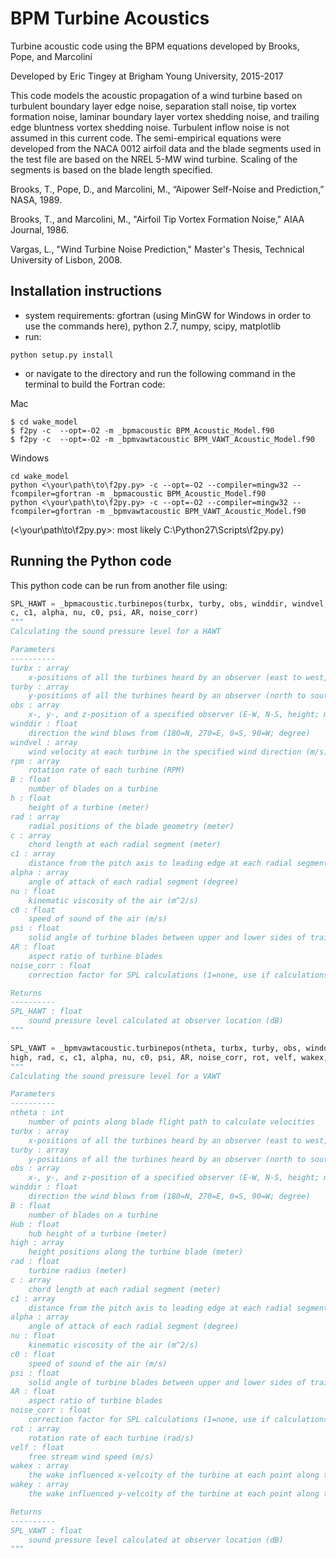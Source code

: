 # BPM Turbine Acoustics

Turbine acoustic code using the BPM equations developed by Brooks, Pope, and Marcolini

Developed by Eric Tingey at Brigham Young University, 2015-2017

This code models the acoustic propagation of a wind turbine based on turbulent boundary layer edge noise, separation stall noise, tip vortex formation noise, laminar boundary layer vortex shedding noise, and trailing edge bluntness vortex shedding noise. Turbulent inflow noise is not assumed in this current code. The semi-empirical equations were developed from the NACA 0012 airfoil data and the blade segments used in the test file are based on the NREL 5-MW wind turbine. Scaling of the segments is based on the blade length specified.

Brooks, T., Pope, D., and Marcolini, M., “Aipower Self-Noise and Prediction,” NASA, 1989.

Brooks, T., and Marcolini, M., "Airfoil Tip Vortex Formation Noise," AIAA Journal, 1986.

Vargas, L., "Wind Turbine Noise Prediction," Master's Thesis, Technical University of Lisbon, 2008.


## Installation instructions

- system requirements: gfortran (using MinGW for Windows in order to use the commands here), python 2.7, numpy, scipy, matplotlib
- run:
```
python setup.py install
```
- or navigate to the directory and run the following command in the terminal to build the Fortran code:

Mac
```
$ cd wake_model
$ f2py -c  --opt=-O2 -m _bpmacoustic BPM_Acoustic_Model.f90
$ f2py -c  --opt=-O2 -m _bpmvawtacoustic BPM_VAWT_Acoustic_Model.f90
```

Windows
```
cd wake_model
python <\your\path\to\f2py.py> -c --opt=-O2 --compiler=mingw32 --fcompiler=gfortran -m _bpmacoustic BPM_Acoustic_Model.f90
python <\your\path\to\f2py.py> -c --opt=-O2 --compiler=mingw32 --fcompiler=gfortran -m _bpmvawtacoustic BPM_VAWT_Acoustic_Model.f90
```
(<\your\path\to\f2py.py>: most likely C:\Python27\Scripts\f2py.py)

## Running the Python code

This python code can be run from another file using:
```python
SPL_HAWT = _bpmacoustic.turbinepos(turbx, turby, obs, winddir, windvel, rpm, B, h, rad,\
c, c1, alpha, nu, c0, psi, AR, noise_corr)
"""
Calculating the sound pressure level for a HAWT

Parameters
----------
turbx : array
    x-positions of all the turbines heard by an observer (east to west, meter)
turby : array
    y-positions of all the turbines heard by an observer (north to south, meter)
obs : array
    x-, y-, and z-position of a specified observer (E-W, N-S, height; meter)
winddir : float
    direction the wind blows from (180=N, 270=E, 0=S, 90=W; degree)
windvel : array
    wind velocity at each turbine in the specified wind direction (m/s)
rpm : array
    rotation rate of each turbine (RPM)
B : float
    number of blades on a turbine
h : float
    height of a turbine (meter)
rad : array
    radial positions of the blade geometry (meter)
c : array
    chord length at each radial segment (meter)
c1 : array
    distance from the pitch axis to leading edge at each radial segment (meter)
alpha : array
    angle of attack of each radial segment (degree)
nu : float
    kinematic viscosity of the air (m^2/s)
c0 : float
    speed of sound of the air (m/s)
psi : float
    solid angle of turbine blades between upper and lower sides of trailing edge (degree)
AR : float
    aspect ratio of turbine blades
noise_corr : float
    correction factor for SPL calculations (1=none, use if calculations differ from expected)

Returns
----------
SPL_HAWT : float
    sound pressure level calculated at observer location (dB)
"""

SPL_VAWT = _bpmvawtacoustic.turbinepos(ntheta, turbx, turby, obs, winddir, B, Hub,\
high, rad, c, c1, alpha, nu, c0, psi, AR, noise_corr, rot, velf, wakex, wakey)
"""
Calculating the sound pressure level for a VAWT

Parameters
----------
ntheta : int
    number of points along blade flight path to calculate velocities
turbx : array
    x-positions of all the turbines heard by an observer (east to west, meter)
turby : array
    y-positions of all the turbines heard by an observer (north to south, meter)
obs : array
    x-, y-, and z-position of a specified observer (E-W, N-S, height; meter)
winddir : float
    direction the wind blows from (180=N, 270=E, 0=S, 90=W; degree)
B : float
    number of blades on a turbine
Hub : float
    hub height of a turbine (meter)
high : array
    height positions along the turbine blade (meter)
rad : float
    turbine radius (meter)
c : array
    chord length at each radial segment (meter)
c1 : array
    distance from the pitch axis to leading edge at each radial segment (meter)
alpha : array
    angle of attack of each radial segment (degree)
nu : float
    kinematic viscosity of the air (m^2/s)
c0 : float
    speed of sound of the air (m/s)
psi : float
    solid angle of turbine blades between upper and lower sides of trailing edge (degree)
AR : float
    aspect ratio of turbine blades
noise_corr : float
    correction factor for SPL calculations (1=none, use if calculations differ from expected)
rot : array
    rotation rate of each turbine (rad/s)
velf : float
    free stream wind speed (m/s)
wakex : array
    the wake influenced x-velcoity of the turbine at each point along the blade flight path (m/s)
wakey : array
    the wake influenced y-velcoity of the turbine at each point along the blade flight path (m/s)

Returns
----------
SPL_VAWT : float
    sound pressure level calculated at observer location (dB)
"""
```
